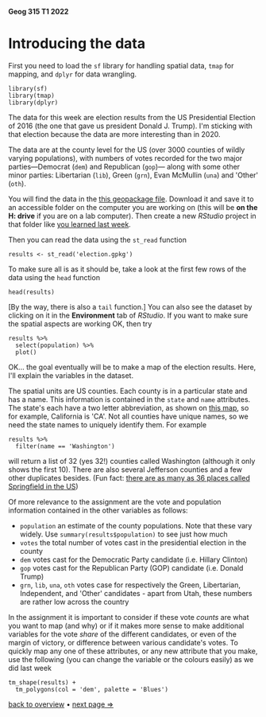 **Geog 315 T1 2022**

# Introducing the data
First you need to load the `sf` library for handling spatial data, `tmap` for mapping, and `dplyr` for data wrangling.

```{r}
library(sf)
library(tmap)
library(dplyr)
```

The data for this week are election results from the US Presidential Election of 2016 (the one that gave us president Donald J. Trump). I'm sticking with that election because the data are more interesting than in 2020.

The data are at the county level for the US (over 3000 counties of wildly varying populations), with numbers of votes recorded for the two major parties&mdash;Democrat (`dem`) and Republican (`gop`)&mdash; along with some other minor parties: Libertarian (`lib`), Green (`grn`), Evan McMullin (`una`) and 'Other' (`oth`).

You will find the data in the [this geopackage file](election.gpkg?raw=true). Download it and save it to an accessible folder on the computer you are working on (this will be **on the H: drive** if you are on a lab computer). Then create a new _RStudio_ project in that folder like [you learned last week](../week-02/introducing-r-and-rstudio-02-starting-an-Rstudio-project.md).

Then you can read the data using the `st_read` function

```{r}
results <- st_read('election.gpkg')
```

To make sure all is as it should be, take a look at the first few rows of the data using the `head` function

```{r}
head(results)
```

[By the way, there is also a `tail` function.] You can also see the dataset by clicking on it in the **Environment** tab of *RStudio*. If you want to make sure the spatial aspects are working OK, then try

```{r}
results %>%
  select(population) %>%
  plot()
```

OK... the goal eventually will be to make a map of the election results. Here, I'll explain the variables in the dataset.

The spatial units are US counties. Each county is in a particular state and has a name. This information is contained in the `state` and `name` attributes. The state's each have a two letter abbreviation, as shown on [this map](https://en.wikipedia.org/wiki/List_of_U.S._state_abbreviations#Postal_codes), so for example, California is 'CA'. Not all counties have unique names, so we need the state names to uniquely identify them. For example

```{r}
results %>%
  filter(name == 'Washington')
```

will return a list of 32 (yes 32!) counties called Washington (although it only shows the first 10). There are also several Jefferson counties and a few other duplicates besides. (Fun fact: [there are as many as 36 places called Springfield in the US](https://matadornetwork.com/read/road-trip-every-springfield-america/))

Of more relevance to the assignment are the vote and population information contained in the other variables as follows:

+ `population` an estimate of the county populations. Note that these vary widely. Use `summary(results$population)` to see just how much
+ `votes` the total number of votes cast in the presidential election in the county
+ `dem` votes cast for the Democratic Party candidate (i.e. Hillary Clinton)
+ `gop` votes cast for the Republican Party (GOP) candidate (i.e. Donald Trump)
+ `grn`, `lib`, `una`, `oth` votes case for respectively the Green, Libertarian, Independent, and 'Other' candidates - apart from Utah, these numbers are rather low across the country

In the assignment it is important to consider if these vote *counts* are what you want to map (and why) or if it makes more sense to make additional variables for the vote *share* of the different candidates, or even of the margin of victory, or difference between various candidate's votes. To quickly map any one of these attributes, or any new attribute that you make, use the following (you can change the variable or the colours easily) as we did last week

```{r}
tm_shape(results) +
  tm_polygons(col = 'dem', palette = 'Blues')
```
[back to overview](README.md) &bull; [next page &rArr;](making-maps-in-R-02-selecting-and-tidying-data.md)
